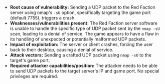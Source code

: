 - **Root cause of vulnerability:** Sending a UDP packet to the Red Faction server using nmap's `-sU` option, specifically targeting the game port (default 7755), triggers a crash.
- **Weaknesses/vulnerabilities present:** The Red Faction server software is unable to handle the specific type of UDP packet sent by the `nmap -sU` scan, leading to a denial of service. The game appears to have a flaw in its handling of unexpected or potentially malformed UDP packets.
- **Impact of exploitation:** The server or client crashes, forcing the user back to their desktop, causing a denial of service.
- **Attack vectors:** Sending a crafted UDP packet using `nmap -sU` to the target's game port.
- **Required attacker capabilities/position:** The attacker needs to be able to send UDP packets to the target server's IP and game port. No special privileges are required.